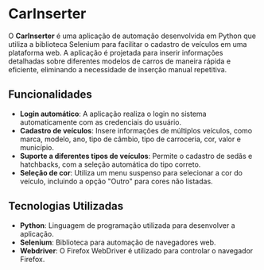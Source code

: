 # CarInserter

O **CarInserter** é uma aplicação de automação desenvolvida em Python que utiliza a biblioteca Selenium para facilitar o cadastro de veículos em uma plataforma web. A aplicação é projetada para inserir informações detalhadas sobre diferentes modelos de carros de maneira rápida e eficiente, eliminando a necessidade de inserção manual repetitiva.

## Funcionalidades

- **Login automático**: A aplicação realiza o login no sistema automaticamente com as credenciais do usuário.
- **Cadastro de veículos**: Insere informações de múltiplos veículos, como marca, modelo, ano, tipo de câmbio, tipo de carroceria, cor, valor e município.
- **Suporte a diferentes tipos de veículos**: Permite o cadastro de sedãs e hatchbacks, com a seleção automática do tipo correto.
- **Seleção de cor**: Utiliza um menu suspenso para selecionar a cor do veículo, incluindo a opção "Outro" para cores não listadas.

## Tecnologias Utilizadas

- **Python**: Linguagem de programação utilizada para desenvolver a aplicação.
- **Selenium**: Biblioteca para automação de navegadores web.
- **Webdriver**: O Firefox WebDriver é utilizado para controlar o navegador Firefox.
